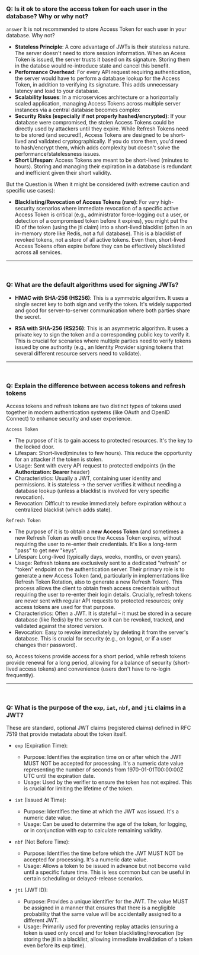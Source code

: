### Q: Is it ok to store the access token for each user in the database? Why or why not?

`answer` 
It is not recommended to store Access Token for each user in your database.
Why not?

- **Stateless Principle**: A core advantage of JWTs is their stateless nature. The server doesn't need to store session information. When an Acess Token is issued, the server trusts it based on its signature. Storing them in the databse would re-introduce state and cancel this benefit.
- **Performance Overhead**: For every API request requiring authentication, the server would have to perform a database lookup for the Access Token, in addition to verifying its signature. This adds unnecessary latency and load to your database.
- **Scalability Issues**: In a microservices architecture or a horizontally scaled application, managing Access Tokens across multiple server instances via a central database becomes complex
 - **Security Risks (especially if not properly hashed/encrypted)**: If your database were compromised, the stolen Access Tokens could be directly used by attackers until they expire. While Refresh Tokens need to be stored (and secured!), Access Tokens are designed to be short-lived and validated cryptographically. If you do store them, you'd need to hash/encrypt them, which adds complexity but doesn't solve the performance/statelessness issues.
 - **Short Lifespan**: Access Tokens are meant to be short-lived (minutes to hours). Storing and managing their expiration in a database is redundant and inefficient given their short validity.

But the Question is When it might be considered (with extreme caution and specific use cases):

- **Blacklisting/Revocation of Access Tokens (rare)**: For very high-security scenarios where immediate revocation of a specific active Access Token is critical (e.g., administrator force-logging out a user, or detection of a compromised token before it expires), you might put the ID of the token (using the jti claim) into a short-lived blacklist (often in an in-memory store like Redis, not a full database). This is a blacklist of revoked tokens, not a store of all active tokens. Even then, short-lived Access Tokens often expire before they can be effectively blacklisted across all services.

---

<br>

### Q: What are the default algorithms used for signing JWTs?

- **HMAC with SHA-256 (HS256)**: This is a symmetric algorithm. It uses a single secret key to both sign and verify the token. It's widely supported and good for server-to-server communication where both parties share the secret.

- **RSA with SHA-256 (RS256)**: This is an asymmetric algorithm. It uses a private key to sign the token and a corresponding public key to verify it. This is crucial for scenarios where multiple parties need to verify tokens issued by one authority (e.g., an Identity Provider signing tokens that several different resource servers need to validate).

---

<br>

### Q: Explain the difference between access tokens and refresh tokens

Access tokens and refresh tokens are two distinct types of tokens used together in modern authentication systems (like OAuth and OpenID Connect) to enhance security and user experience.

`Access Token`
- The purpose of it is to gain access to protected resources. It's the key to the locked door.
- Lifespan: Short-lived(minutes to few hours). This reduce the opportunity for an attacker if the token is stolen.
- Usage: Sent with every API request to protected endpoints (in the **Authorization: Bearer <token>** header)
- Characteristics: Usually a JWT, containing user identity and permissions. it is stateless -> the server verifies it without needing a database lookup (unless a blacklist is involved for very specific revocation).
- Revocation: Difficult to revoke immediately before expiration without a centralized blacklist (which adds state).

`Refresh Token`
- The purpose of it is to obtain a **new Access Token** (and sometimes a new Refresh Token as well) once the Access Token expires, without requiring the user to re-enter their credentials. It's like a long-term "pass" to get new "keys".
- Lifespan: Long-lived (typically days, weeks, months, or even years).
- Usage: Refresh tokens are exclusively sent to a dedicated "refresh" or "token" endpoint on the authentication server. Their primary role is to generate a new Access Token (and, particularly in implementations like Refresh Token Rotation, also to generate a new Refresh Token). This process allows the client to obtain fresh access credentials without requiring the user to re-enter their login details. Crucially, refresh tokens are never sent with regular API requests to protected resources; only access tokens are used for that purpose.
- Characteristics: Often a JWT. It is stateful – it must be stored in a secure database (like Redis) by the server so it can be revoked, tracked, and validated against the stored version.
- Revocation: Easy to revoke immediately by deleting it from the server's database. This is crucial for security (e.g., on logout, or if a user changes their password).

so, Access tokens provide access for a short period, while refresh tokens provide renewal for a long period, allowing for a balance of security (short-lived access tokens) and convenience (users don't have to re-login frequently).

---

<br>

### Q: What is the purpose of the `exp`, `iat`, `nbf`, and `jti` claims in a JWT?


These are standard, optional JWT claims (registered claims) defined in RFC 7519 that provide metadata about the token itself.

- `exp` (Expiration Time):
    - Purpose: Identifies the expiration time on or after which the JWT MUST NOT be accepted for processing. It's a numeric date value representing the number of seconds from 1970-01-01T00:00:00Z UTC until the expiration date.
    - Usage: Used by the verifier to ensure the token has not expired. This is crucial for limiting the lifetime of the token.

- `iat` (Issued At Time):
    - Purpose: Identifies the time at which the JWT was issued. It's a numeric date value.
    - Usage: Can be used to determine the age of the token, for logging, or in conjunction with exp to calculate remaining validity.

- `nbf` (Not Before Time):
    - Purpose: Identifies the time before which the JWT MUST NOT be accepted for processing. It's a numeric date value.
    - Usage: Allows a token to be issued in advance but not become valid until a specific future time. This is less common but can be useful in certain scheduling or delayed-release scenarios.

- `jti` (JWT ID):
    - Purpose: Provides a unique identifier for the JWT. The value MUST be assigned in a manner that ensures that there is a negligible probability that the same value will be accidentally assigned to a different JWT.
    - Usage: Primarily used for preventing replay attacks (ensuring a token is used only once) and for token blacklisting/revocation (by storing the jti in a blacklist, allowing immediate invalidation of a token even before its exp time).